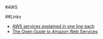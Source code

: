 #AWS

##Links

- [AWS services explained in one line each](https://adayinthelifeof.nl/2020/05/20/aws.html)
- [The Open Guide to Amazon Web Services](https://github.com/open-guides/og-aws#readme)
